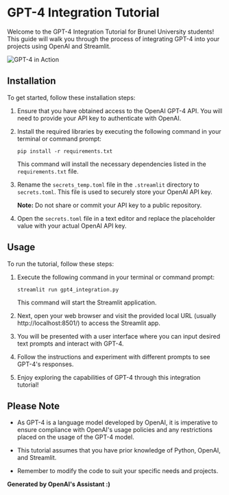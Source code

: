# GPT-4 Integration Tutorial

Welcome to the GPT-4 Integration Tutorial for Brunel University students! This guide will walk you through the process of integrating GPT-4 into your projects using OpenAI and Streamlit.

![GPT-4 in Action](gif/demo.gif)

## Installation

To get started, follow these installation steps:

1. Ensure that you have obtained access to the OpenAI GPT-4 API. You will need to provide your API key to authenticate with OpenAI.

2. Install the required libraries by executing the following command in your terminal or command prompt:

    ```
    pip install -r requirements.txt
    ```

   This command will install the necessary dependencies listed in the `requirements.txt` file.

3. Rename the `secrets_temp.toml` file in the `.streamlit` directory to `secrets.toml`. This file is used to securely store your OpenAI API key.

   **Note:** Do not share or commit your API key to a public repository.

4. Open the `secrets.toml` file in a text editor and replace the placeholder value with your actual OpenAI API key.

## Usage

To run the tutorial, follow these steps:

1. Execute the following command in your terminal or command prompt:

    ```
    streamlit run gpt4_integration.py
    ```

   This command will start the Streamlit application.

2. Next, open your web browser and visit the provided local URL (usually http://localhost:8501/) to access the Streamlit app.

3. You will be presented with a user interface where you can input desired text prompts and interact with GPT-4.

4. Follow the instructions and experiment with different prompts to see GPT-4's responses.

5. Enjoy exploring the capabilities of GPT-4 through this integration tutorial!

## Please Note

- As GPT-4 is a language model developed by OpenAI, it is imperative to ensure compliance with OpenAI's usage policies and any restrictions placed on the usage of the GPT-4 model.

- This tutorial assumes that you have prior knowledge of Python, OpenAI, and Streamlit.

- Remember to modify the code to suit your specific needs and projects.

**Generated by OpenAI's Assistant :)**